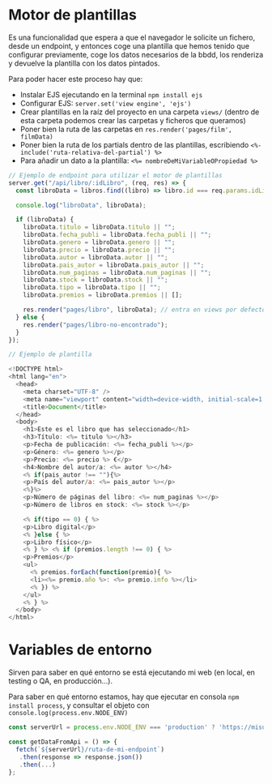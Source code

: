 # Motor de plantillas

Es una funcionalidad que espera a que el navegador le solicite un fichero, desde un endpoint, y entonces coge una plantilla que hemos tenido que configurar previamente, coge los datos necesarios de la bbdd, los renderiza y devuelve la plantilla con los datos pintados.

Para poder hacer este proceso hay que:

- Instalar EJS ejecutando en la terminal `npm install ejs`
- Configurar EJS: `server.set('view engine', 'ejs')`
- Crear plantillas en la raíz del proyecto en una carpeta `views/` (dentro de esta carpeta podemos crear las carpetas y ficheros que queramos)
- Poner bien la ruta de las carpetas en `res.render('pages/film', filmData)`
- Poner bien la ruta de los partials dentro de las plantillas, escribiendo `<%- include('ruta-relativa-del-partial') %>`
- Para añadir un dato a la plantilla: `<%= nombreDeMiVariableOPropiedad %>`

```javascript
// Ejemplo de endpoint para utilizar el motor de plantillas
server.get("/api/libro/:idLibro", (req, res) => {
  const libroData = libros.find((libro) => libro.id === req.params.idLibro);

  console.log("libroData", libroData);

  if (libroData) {
    libroData.titulo = libroData.titulo || "";
    libroData.fecha_publi = libroData.fecha_publi || "";
    libroData.genero = libroData.genero || "";
    libroData.precio = libroData.precio || "";
    libroData.autor = libroData.autor || "";
    libroData.pais_autor = libroData.pais_autor || "";
    libroData.num_paginas = libroData.num_paginas || "";
    libroData.stock = libroData.stock || "";
    libroData.tipo = libroData.tipo || "";
    libroData.premios = libroData.premios || [];

    res.render("pages/libro", libroData); // entra en views por defecto y busca la ruta, y le pasa los datos de libroData
  } else {
    res.render("pages/libro-no-encontrado");
  }
});
```

```javascript
// Ejemplo de plantilla

<!DOCTYPE html>
<html lang="en">
  <head>
    <meta charset="UTF-8" />
    <meta name="viewport" content="width=device-width, initial-scale=1.0" />
    <title>Document</title>
  </head>
  <body>
    <h1>Este es el libro que has seleccionado</h1>
    <h3>Título: <%= titulo %></h3>
    <p>Fecha de publicación: <%= fecha_publi %></p>
    <p>Género: <%= genero %></p>
    <p>Precio: <%= precio %> €</p>
    <h4>Nombre del autor/a: <%= autor %></h4>
    <% if(pais_autor !== ""){%>
    <p>País del autor/a: <%= pais_autor %></p>
    <%}%>
    <p>Número de páginas del libro: <%= num_paginas %></p>
    <p>Número de libros en stock: <%= stock %></p>

    <% if(tipo == 0) { %>
    <p>Libro digital</p>
    <% }else { %>
    <p>Libro físico</p>
    <% } %> <% if (premios.length !== 0) { %>
    <p>Premios</p>
    <ul>
      <% premios.forEach(function(premio){ %>
      <li><%= premio.año %>: <%= premio.info %></li>
      <% }) %>
    </ul>
    <% } %>
  </body>
</html>
```

# Variables de entorno

Sirven para saber en qué entorno se está ejecutando mi web (en local, en testing o QA, en producción...).

Para saber en qué entorno estamos, hay que ejecutar en consola `npm install process`, y consultar el objeto con `console.log(process.env.NODE_ENV)`

```javascript
const serverUrl = process.env.NODE_ENV === 'production' ? 'https://misuperweb.com' : 'http://localhost:3000';

const getDataFromApi = () => {
  fetch(`${serverUrl}/ruta-de-mi-endpoint`)
   .then(response => response.json())
   .then(...)
};
```

